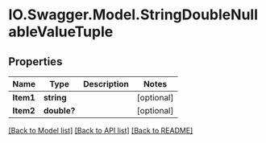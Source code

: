 # IO.Swagger.Model.StringDoubleNullableValueTuple
## Properties

Name | Type | Description | Notes
------------ | ------------- | ------------- | -------------
**Item1** | **string** |  | [optional] 
**Item2** | **double?** |  | [optional] 

[[Back to Model list]](../README.md#documentation-for-models) [[Back to API list]](../README.md#documentation-for-api-endpoints) [[Back to README]](../README.md)

